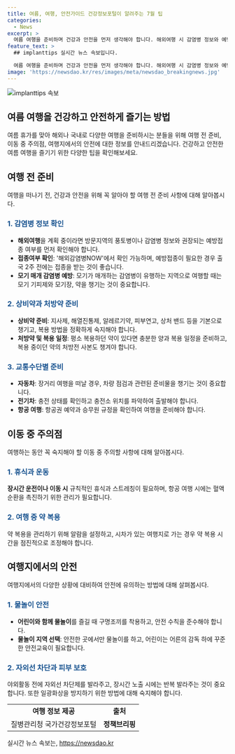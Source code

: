 ```yaml
---
title: 여름, 여행, 안전가이드 건강정보포털이 알려주는 7월 팁
categories:
  - News
excerpt: >
  여름 여행을 준비하며 건강과 안전을 먼저 생각해야 합니다. 해외여행 시 감염병 정보와 예방접종, 상비약과 처방약 준비, 교통수단별 준비 등을 철저히 해야 합니다. 여행 중에는 휴식과 운동, 약 복용, 멀미 관리가 필요하며, 물놀이와 자외선 차단, 피부 보호에도 신경 써야 합니다. 여행 후에도 건강 상태를 잘 확인해야 합니다. 여름 여행을 건강하고 즐겁게 즐기기 위해 필요한 안전 수칙과 준비물을 알아두세요.
feature_text: >
  ## implanttips 실시간 뉴스 속보입니다.

  여름 여행을 준비하며 건강과 안전을 먼저 생각해야 합니다. 해외여행 시 감염병 정보와 예방접종, 상비약과 처방약 준비, 교통수단별 준비 등을 철저히 해야 합니다. 여행 중에는 휴식과 운동, 약 복용, 멀미 관리가 필요하며, 물놀이와 자외선 차단, 피부 보호에도 신경 써야 합니다. 여행 후에도 건강 상태를 잘 확인해야 합니다. 여름 여행을 건강하고 즐겁게 즐기기 위해 필요한 안전 수칙과 준비물을 알아두세요.
image: 'https://newsdao.kr/res/images/meta/newsdao_breakingnews.jpg'
---
```


<p><img src="https://newsdao.kr/res/images/meta/newsdao_breakingnews.jpg" alt="implanttips 속보" /></p>

<h2 data-ke-size="size26">여름 여행을 건강하고 안전하게 즐기는 방법</h2>

<p data-ke-size="size16">여름 휴가를 맞아 해외나 국내로 다양한 여행을 준비하시는 분들을 위해 여행 전 준비, 이동 중 주의점, 여행지에서의 안전에 대한 정보를 안내드리겠습니다. 건강하고 안전한 여름 여행을 즐기기 위한 다양한 팁을 확인해보세요.</p>

<h2 data-ke-size="size24">여행 전 준비</h2>

<p data-ke-size="size16">여행을 떠나기 전, 건강과 안전을 위해 꼭 알아야 할 여행 전 준비 사항에 대해 알아봅시다.</p>

<h3 data-ke-size="size22"><b><span style="color: #1a5490;">1. 감염병 정보 확인</span></b></h3>

<ul>
    <li><b>해외여행</b>을 계획 중이라면 방문지역의 풍토병이나 감염병 정보와 권장되는 예방접종 여부를 먼저 확인해야 합니다.</li>
    <li><b>접종여부 확인</b>: '해외감염병NOW'에서 확인 가능하며, 예방접종이 필요한 경우 출국 2주 전에는 접종을 받는 것이 좋습니다.</li>
    <li><b>모기 매개 감염병 예방</b>: 모기가 매개하는 감염병이 유행하는 지역으로 여행할 때는 모기 기피제와 모기장, 약을 챙기는 것이 중요합니다.</li>
</ul>

<h3 data-ke-size="size22"><b><span style="color: #1a5490;">2. 상비약과 처방약 준비</span></b></h3>

<ul>
    <li><b>상비약 준비</b>: 지사제, 해열진통제, 알레르기약, 피부연고, 상처 밴드 등을 기본으로 챙기고, 복용 방법을 정확하게 숙지해야 합니다.</li>
    <li><b>처방약 및 복용 일정</b>: 평소 복용하던 약이 있다면 충분한 양과 복용 일정을 준비하고, 복용 중이던 약의 처방전 사본도 챙겨야 합니다.</li>
</ul>

<h3 data-ke-size="size22"><b><span style="color: #1a5490;">3. 교통수단별 준비</span></b></h3>

<ul>
    <li><b>자동차</b>: 장거리 여행을 떠날 경우, 차량 점검과 관련된 준비물을 챙기는 것이 중요합니다. </li>
    <li><b>전기차</b>: 충전 상태를 확인하고 충전소 위치를 파악하여 출발해야 합니다.</li>
    <li><b>항공 여행</b>: 항공권 예약과 승무원 규정을 확인하여 여행을 준비해야 합니다.</li>
</ul>

<h2 data-ke-size="size24">이동 중 주의점</h2>

<p data-ke-size="size16">여행하는 동안 꼭 숙지해야 할 이동 중 주의할 사항에 대해 알아봅시다.</p>

<h3 data-ke-size="size22"><b><span style="color: #1a5490;">1. 휴식과 운동</span></b></h3>

<p><b>장시간 운전이나 이동 시</b> 규칙적인 휴식과 스트레칭이 필요하며, 항공 여행 시에는 혈액 순환을 촉진하기 위한 관리가 필요합니다.</p>

<h3 data-ke-size="size22"><b><span style="color: #1a5490;">2. 여행 중 약 복용</span></b></h3>

<p>약 복용을 관리하기 위해 알람을 설정하고, 시차가 있는 여행지로 가는 경우 약 복용 시간을 점진적으로 조정해야 합니다.</p>

<h2 data-ke-size="size24">여행지에서의 안전</h2>

<p data-ke-size="size16">여행지에서의 다양한 상황에 대비하여 안전에 유의하는 방법에 대해 살펴봅시다.</p>

<h3 data-ke-size="size22"><b><span style="color: #1a5490;">1. 물놀이 안전</span></b></h3>

<ul>
    <li><b>어린이와 함께 물놀이</b>를 즐길 때 구명조끼를 착용하고, 안전 수칙을 준수해야 합니다.</li>
    <li><b>물놀이 지역 선택</b>: 안전한 곳에서만 물놀이를 하고, 어린이는 어른의 감독 하에 꾸준한 안전교육이 필요합니다.</li>
</ul>

<h3 data-ke-size="size22"><b><span style="color: #1a5490;">2. 자외선 차단과 피부 보호</span></b></h3>

<p>야외활동 전에 자외선 차단제를 발라주고, 장시간 노출 시에는 반복 발라주는 것이 중요합니다. 또한 일광화상을 방지하기 위한 방법에 대해 숙지해야 합니다.</p>

<p data-ke-size="size16"></p>

<table>
    <tbody>
        <tr>
            <td style="text-align: center; height: 17px;"><b>여행 정보 제공</b></td>
            <td style="text-align: center; height: 17px;"><b>출처</b></td>
        </tr>
        <tr>
            <td style="text-align: center; height: 17px;">질병관리청 국가건강정보포털</td>
            <td style="text-align: center; height: 17px;"><b>정책브리핑</b></td>
        </tr>
    </tbody>
</table>

<p data-ke-size="size16"></p>

<p data-ke-size="size16"></p>

<p data-ke-size="size16"></p>

<p data-ke-size="size16"></p>
실시간 뉴스 속보는, <a href="https://newsdao.kr" rel="dofollow">https://newsdao.kr</a>



